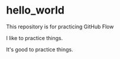 # hello_world
This repository is for practicing GitHub Flow

I like to practice things.

It's good to practice things.
